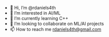 - 👋 Hi, I’m @rdaniels4th
- 👀 I’m interested in AI/ML
- 🌱 I’m currently learning C++
- 💞️ I’m looking to collaborate on ML/AI projects
- 📫 How to reach me rdaniels4th@gmail.com

<!---
rdaniels4th/rdaniels4th is a ✨ special ✨ repository because its `README.md` (this file) appears on your GitHub profile.
You can click the Preview link to take a look at your changes.
--->

